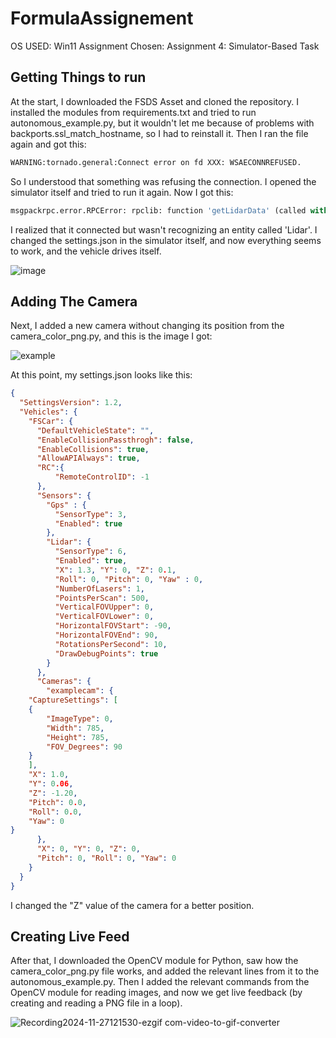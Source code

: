 # FormulaAssignement
OS USED: Win11
Assignment Chosen: Assignment 4: Simulator-Based Task
## Getting Things to run
At the start, I downloaded the FSDS Asset and cloned the repository. I installed the modules from requirements.txt and tried to run autonomous_example.py, but it wouldn't let me because of problems with backports.ssl_match_hostname, so I had to reinstall it.
Then I ran the file again and got this:


```python
WARNING:tornado.general:Connect error on fd XXX: WSAECONNREFUSED.
```
 So I understood that something was refusing the connection. I opened the simulator itself and tried to run it again. 
 Now I got this:


```python
msgpackrpc.error.RPCError: rpclib: function 'getLidarData' (called with 2 arg(s)) threw an exception. The exception contained this information: No lidar with name Lidar exist on vehicle.
```
I realized that it connected but wasn't recognizing an entity called 'Lidar'. I changed the settings.json in the simulator itself, and now everything seems to work, and the vehicle drives itself.


![image](https://github.com/user-attachments/assets/a198c87c-75ae-43b7-b32a-4dc542351bbf)


## Adding The Camera
Next, I added a new camera without changing its position from the camera_color_png.py, and this is the image I got:

![example](https://github.com/user-attachments/assets/8ca7f901-906f-4b0b-9cf1-5bf5a00eb9b8)

At this point, my settings.json looks like this:


```json
{
  "SettingsVersion": 1.2,
  "Vehicles": {
    "FSCar": {
      "DefaultVehicleState": "",
      "EnableCollisionPassthrogh": false,
      "EnableCollisions": true,
      "AllowAPIAlways": true,
      "RC":{
          "RemoteControlID": -1
      },
      "Sensors": {
        "Gps" : {
          "SensorType": 3,
          "Enabled": true
        },
        "Lidar": {
          "SensorType": 6,
          "Enabled": true,
          "X": 1.3, "Y": 0, "Z": 0.1,
          "Roll": 0, "Pitch": 0, "Yaw" : 0,
          "NumberOfLasers": 1,
          "PointsPerScan": 500,
          "VerticalFOVUpper": 0,
          "VerticalFOVLower": 0,
          "HorizontalFOVStart": -90,
          "HorizontalFOVEnd": 90,
          "RotationsPerSecond": 10,
          "DrawDebugPoints": true
        }
      },
      "Cameras": {
        "examplecam": {
    "CaptureSettings": [
    {
        "ImageType": 0,
        "Width": 785,
        "Height": 785,
        "FOV_Degrees": 90
    }
    ],
    "X": 1.0,
    "Y": 0.06,
    "Z": -1.20,
    "Pitch": 0.0,
    "Roll": 0.0,
    "Yaw": 0
}
      },
      "X": 0, "Y": 0, "Z": 0,
      "Pitch": 0, "Roll": 0, "Yaw": 0
    }
  }
}
```
I changed the "Z" value of the camera for a better position.


## Creating Live Feed 

After that, I downloaded the OpenCV module for Python, saw how the camera_color_png.py file works, and added the relevant lines from it to the autonomous_example.py. Then I added the relevant commands from the OpenCV module for reading images, and now we get live feedback (by creating and reading a PNG file in a loop).


![Recording2024-11-27121530-ezgif com-video-to-gif-converter](https://github.com/user-attachments/assets/6ce11d04-e6f3-4088-8ae8-ac3f1478c0c0)


